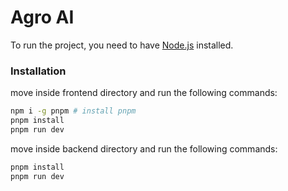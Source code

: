 # Agro AI

To run the project, you need to have [Node.js](https://nodejs.org/en/) installed.

### Installation

move inside frontend directory and run the following commands:
```bash
npm i -g pnpm # install pnpm
pnpm install
pnpm run dev
```

move inside backend directory and run the following commands:
```bash
pnpm install
pnpm run dev
```